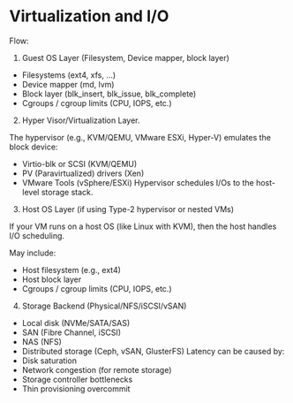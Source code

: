 # Virtualization and I/O
Flow: 

1. Guest OS Layer (Filesystem, Device mapper, block layer)
- Filesystems (ext4, xfs, ...)
- Device mapper (md, lvm)
- Block layer (blk_insert, blk_issue, blk_complete)
- Cgroups / cgroup limits (CPU, IOPS, etc.)
2. Hyper Visor/Virtualization Layer.

The hypervisor (e.g., KVM/QEMU, VMware ESXi, Hyper-V) emulates the block device:
- Virtio-blk or SCSI (KVM/QEMU)
- PV (Paravirtualized) drivers (Xen)
- VMware Tools (vSphere/ESXi)
Hypervisor schedules I/Os to the host-level storage stack.
3. Host OS Layer (if using Type-2 hypervisor or nested VMs)
  
If your VM runs on a host OS (like Linux with KVM), then the host handles I/O scheduling.

May include:
- Host filesystem (e.g., ext4)
- Host block layer
- Cgroups / cgroup limits (CPU, IOPS, etc.)
4. Storage Backend (Physical/NFS/iSCSI/vSAN)
- Local disk (NVMe/SATA/SAS)
- SAN (Fibre Channel, iSCSI)
- NAS (NFS)
- Distributed storage (Ceph, vSAN, GlusterFS)
Latency can be caused by:
- Disk saturation
- Network congestion (for remote storage)
- Storage controller bottlenecks
- Thin provisioning overcommit
